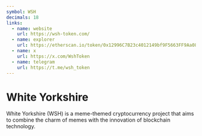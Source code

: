 ```yaml
---
symbol: WSH
decimals: 18
links:
  - name: website
    url: https://wsh-token.com/
  - name: explorer
    url: https://etherscan.io/token/0x12996C7B23c4012149bf9F5663FF9Aa08A9cF2E4
  - name: x
    url: https://x.com/WshToken
  - name: telegram
    url: https://t.me/wsh_token
---
```


# White Yorkshire

White Yorkshire (WSH) is a meme-themed cryptocurrency project that aims to combine the charm of memes with the innovation of blockchain technology.
